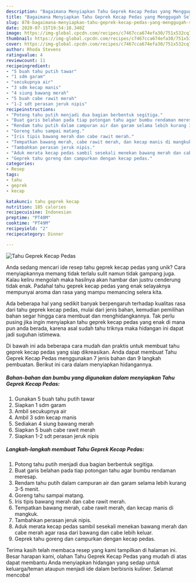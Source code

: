 ```yaml
---
description: "Bagaimana Menyiapkan Tahu Geprek Kecap Pedas yang Menggugah Selera"
title: "Bagaimana Menyiapkan Tahu Geprek Kecap Pedas yang Menggugah Selera"
slug: 878-bagaimana-menyiapkan-tahu-geprek-kecap-pedas-yang-menggugah-selera
date: 2020-07-15T19:54:18.340Z
image: https://img-global.cpcdn.com/recipes/c7467cca674efa30/751x532cq70/tahu-geprek-kecap-pedas-foto-resep-utama.jpg
thumbnail: https://img-global.cpcdn.com/recipes/c7467cca674efa30/751x532cq70/tahu-geprek-kecap-pedas-foto-resep-utama.jpg
cover: https://img-global.cpcdn.com/recipes/c7467cca674efa30/751x532cq70/tahu-geprek-kecap-pedas-foto-resep-utama.jpg
author: Rhoda Stevens
ratingvalue: 4
reviewcount: 11
recipeingredient:
- "5 buah tahu putih tawar"
- "1 sdm garam"
- "secukupnya air"
- "3 sdm kecap manis"
- "4 siung bawang merah"
- "5 buah cabe rawit merah"
- "1-2 sdt perasan jeruk nipis"
recipeinstructions:
- "Potong tahu putih menjadi dua bagian berbentuk segitiga."
- "Buat garis belahan pada tiap potongan tahu agar bumbu rendaman meresap."
- "Rendam tahu putih dalam campuran air dan garam selama lebih kurang 3-5 menit."
- "Goreng tahu sampai matang."
- "Iris tipis bawang merah dan cabe rawit merah."
- "Tempatkan bawang merah, cabe rawit merah, dan kecap manis di mangkuk."
- "Tambahkan perasan jeruk nipis."
- "Aduk merata kecap pedas sambil sesekali menekan bawang merah dan cabe merah agar rasa dari bawang dan cabe lebih keluar."
- "Geprek tahu goreng dan campurkan dengan kecap pedas."
categories:
- Resep
tags:
- tahu
- geprek
- kecap

katakunci: tahu geprek kecap 
nutrition: 185 calories
recipecuisine: Indonesian
preptime: "PT40M"
cooktime: "PT49M"
recipeyield: "2"
recipecategory: Dinner

---
```



![Tahu Geprek Kecap Pedas](https://img-global.cpcdn.com/recipes/c7467cca674efa30/751x532cq70/tahu-geprek-kecap-pedas-foto-resep-utama.jpg)

Anda sedang mencari ide resep tahu geprek kecap pedas yang unik? Cara menyiapkannya memang tidak terlalu sulit namun tidak gampang juga. Kalau keliru mengolah maka hasilnya akan hambar dan justru cenderung tidak enak. Padahal tahu geprek kecap pedas yang enak selayaknya mempunyai aroma dan rasa yang mampu memancing selera kita.



Ada beberapa hal yang sedikit banyak berpengaruh terhadap kualitas rasa dari tahu geprek kecap pedas, mulai dari jenis bahan, kemudian pemilihan bahan segar hingga cara membuat dan menghidangkannya. Tak perlu pusing jika ingin menyiapkan tahu geprek kecap pedas yang enak di mana pun anda berada, karena asal sudah tahu triknya maka hidangan ini dapat jadi suguhan istimewa.


Di bawah ini ada beberapa cara mudah dan praktis untuk membuat tahu geprek kecap pedas yang siap dikreasikan. Anda dapat membuat Tahu Geprek Kecap Pedas menggunakan 7 jenis bahan dan 9 langkah pembuatan. Berikut ini cara dalam menyiapkan hidangannya.

<!--inarticleads1-->

##### Bahan-bahan dan bumbu yang digunakan dalam menyiapkan Tahu Geprek Kecap Pedas:

1. Gunakan 5 buah tahu putih tawar
1. Siapkan 1 sdm garam
1. Ambil secukupnya air
1. Ambil 3 sdm kecap manis
1. Sediakan 4 siung bawang merah
1. Siapkan 5 buah cabe rawit merah
1. Siapkan 1-2 sdt perasan jeruk nipis




<!--inarticleads2-->

##### Langkah-langkah membuat Tahu Geprek Kecap Pedas:

1. Potong tahu putih menjadi dua bagian berbentuk segitiga.
1. Buat garis belahan pada tiap potongan tahu agar bumbu rendaman meresap.
1. Rendam tahu putih dalam campuran air dan garam selama lebih kurang 3-5 menit.
1. Goreng tahu sampai matang.
1. Iris tipis bawang merah dan cabe rawit merah.
1. Tempatkan bawang merah, cabe rawit merah, dan kecap manis di mangkuk.
1. Tambahkan perasan jeruk nipis.
1. Aduk merata kecap pedas sambil sesekali menekan bawang merah dan cabe merah agar rasa dari bawang dan cabe lebih keluar.
1. Geprek tahu goreng dan campurkan dengan kecap pedas.




Terima kasih telah membaca resep yang kami tampilkan di halaman ini. Besar harapan kami, olahan Tahu Geprek Kecap Pedas yang mudah di atas dapat membantu Anda menyiapkan hidangan yang sedap untuk keluarga/teman ataupun menjadi ide dalam berbisnis kuliner. Selamat mencoba!
